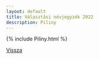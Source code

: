 ```yaml
---
layout: default
title: Választási névjegyzék 2022
description: Piliny
---
```


{% include Piliny.html %}

[Vissza](./)